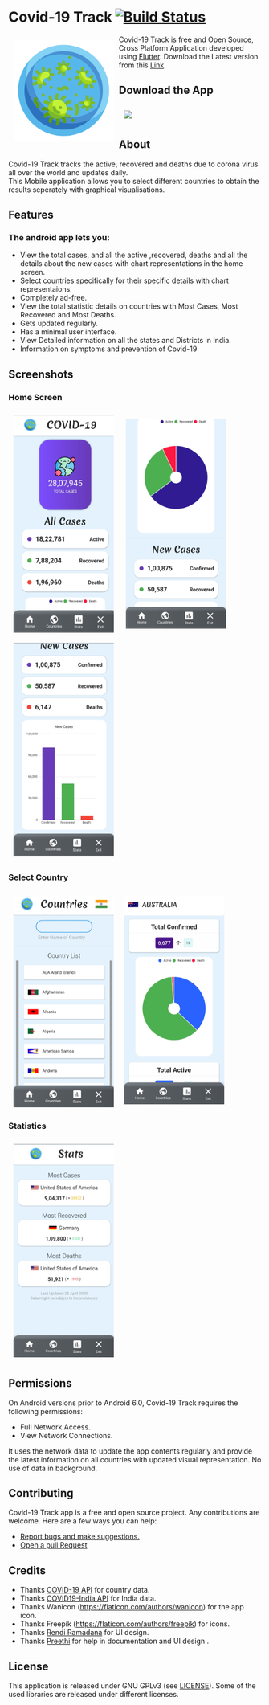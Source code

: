 # Covid-19 Track [![Build Status](https://travis-ci.org/wallabag/android-app.svg?branch=master)](https://travis-ci.org/wallabag/android-app)

<img src="images/app-icon.png" align="left"
width="200" hspace="10" vspace="10">

  
Covid-19 Track is free and Open Source, Cross Platform Application developed using [Flutter](https://github.com/flutter/flutter).
Download the Latest version from this [Link](https://github.com/adarshbalu/covid_track/raw/master/build/app/outputs/apk/release/app-release.apk).

## Download the App
[<img src="https://image.flaticon.com/icons/svg/443/443049.svg" align="center"
width="60" hspace="10" vspace="10">](https://github.com/adarshbalu/covid_track/raw/master/build/app/outputs/apk/release/app-release.apk)

## About

Covid-19 Track tracks the active, recovered and deaths due to corona virus all over the world and updates daily.  
This Mobile application allows you to select different countries to obtain the results seperately with graphical visualisations.


## Features

### The android app lets you:

- View the total cases, and all the active ,recovered, deaths and all the details about the new cases with chart representations in the   home screen.
- Select countries specifically for their specific details with chart representaions.
- Completely ad-free.
- View the total statistic details on countries with Most Cases, Most Recovered and Most Deaths.
- Gets updated regularly.
- Has a minimal user interface.
- View Detailed information on all the states and Districts in India.
- Information on symptoms and prevention of Covid-19

## Screenshots

### Home Screen
<img src="images/1.jpg" align="center"
width="200"
    hspace="10" vspace="10">
<img src="images/2.jpg" align="center"
width="200"
    hspace="10" vspace="10">
<img src="images/3.jpg" align="center"
width="200"
    hspace="10" vspace="10">
    
### Select Country

<img src="images/4.jpg" align="left"
width="200"
    hspace="10" vspace="10">
<img src="images/5.jpg" align="center"
width="200"
    hspace="10" vspace="10">
    
 ### Statistics
 
<img src="images/6.jpg" align="center"
width="200"
    hspace="10" vspace="10">

## Permissions

On Android versions prior to Android 6.0, Covid-19 Track requires the following permissions:
- Full Network Access.
- View Network Connections.

It uses the network data to update the app contents regularly and provide the latest information on all countries with updated visual representation.
No use of data in background.

## Contributing

Covid-19 Track app is a free and open source project. Any contributions are welcome. Here are a few ways you can help:
 * [Report bugs and make suggestions.](https://github.com/adarshbalu/covid_track/issues)
 * [Open a pull Request](https://github.com/adarshbalu/covid_track/pulls)
 

## Credits  
- Thanks [COVID-19 API](https://covid19api.com/) for country data.
- Thanks [COVID19-India API](https://api.covid19india.org/) for India data.
- Thanks Wanicon (https://flaticon.com/authors/wanicon) for the app icon.
- Thanks Freepik (https://flaticon.com/authors/freepik) for icons.
- Thanks [Rendi Ramadana](https://www.uplabs.com/posts/coronavirus-information-concept) for UI design.
- Thanks [Preethi](https://github.com/preethirkrish) for help in documentation and UI design .

## License

This application is released under GNU GPLv3 (see [LICENSE](LICENSE)).
Some of the used libraries are released under different licenses.
